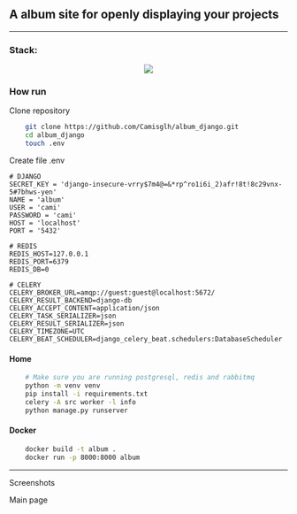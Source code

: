 ## A album site for openly displaying your projects

----
### Stack:
<div align="center">
    <img src="https://skillicons.dev/icons?i=python,django,postgresql,redis,rabbitmq,docker" /><br>
</div>

### How run

Clone repository
```bash
    git clone https://github.com/Camisglh/album_django.git
    cd album_django
    touch .env
```

Create file .env
```env
# DJANGO
SECRET_KEY = 'django-insecure-vrry$7m4@=&*rp^ro1i6i_2)afr!8t!8c29vnx-5#7bhws-yen'
NAME = 'album'
USER = 'cami'
PASSWORD = 'cami'
HOST = 'localhost'
PORT = '5432'

# REDIS
REDIS_HOST=127.0.0.1
REDIS_PORT=6379
REDIS_DB=0

# CELERY
CELERY_BROKER_URL=amqp://guest:guest@localhost:5672/
CELERY_RESULT_BACKEND=django-db
CELERY_ACCEPT_CONTENT=application/json
CELERY_TASK_SERIALIZER=json
CELERY_RESULT_SERIALIZER=json
CELERY_TIMEZONE=UTC
CELERY_BEAT_SCHEDULER=django_celery_beat.schedulers:DatabaseScheduler

```
#### Home
```bash
    # Make sure you are running postgresql, redis and rabbitmq
    python -m venv venv
    pip install -i requirements.txt
    celery -A src worker -l info
    python manage.py runserver
```
#### Docker
```bash
    docker build -t album .
    docker run -p 8000:8000 album
```

-----

Screenshots

Main page
